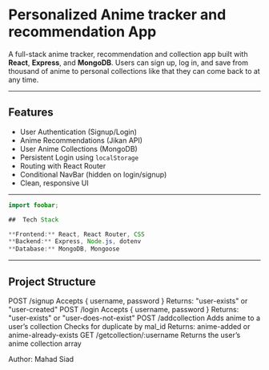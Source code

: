 # Personalized Anime tracker and recommendation App

A full-stack anime tracker, recommendation and collection app built with **React**, **Express**, and **MongoDB**. Users can sign up, log in, and save from thousand of anime to personal collections like that they can come back to at any time.

---

##  Features

- User Authentication (Signup/Login)
-  Anime Recommendations (Jikan API)
-  User Anime Collections (MongoDB)
-  Persistent Login using `localStorage`
-  Routing with React Router
-  Conditional NavBar (hidden on login/signup)
-  Clean, responsive UI

---

```java
import foobar;

##  Tech Stack

**Frontend:** React, React Router, CSS  
**Backend:** Express, Node.js, dotenv  
**Database:** MongoDB, Mongoose
```
---

##  Project Structure

POST /signup
Accepts { username, password }
Returns: "user-exists" or "user-created"
POST /login
Accepts { username, password }
Returns: "user-exists" or "user-does-not-exist"
POST /addcollection
Adds anime to a user’s collection
Checks for duplicate by mal_id
Returns: anime-added or anime-already-exists
GET /getcollection/:username
Returns the user’s anime collection array

Author: 
Mahad Siad